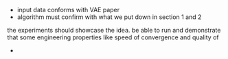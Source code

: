 * input data conforms with VAE paper
* algorithm must confirm with what we put down in section 1 and 2



the experiments should showcase the idea. be able to run and demonstrate that some engineering properties like speed of convergence and quality of

*
